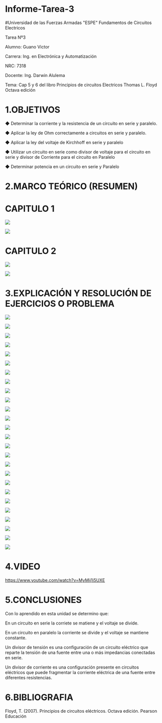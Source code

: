 # Informe-Tarea-3
#Universidad de las Fuerzas Armadas "ESPE"
Fundamentos de Circuitos Electricos

Tarea Nº3

Alumno: Guano Victor

Carrera: Ing. en Electrónica y Automatización

NRC: 7318

Docente: Ing. Darwin Alulema

Tema: Cap 5 y 6 del libro Principios de circuitos Electricos Thomas L. Floyd Octava edición

# 1.OBJETIVOS

◆ Determinar la corriente y la resistencia   de un circuito en serie y paralelo.

◆ Aplicar la ley de Ohm correctamente a  circuitos en serie y paralelo.

◆ Aplicar la ley del voltaje de Kirchhoff en serie y paralelo

◆ Utilizar un circuito en serie como divisor de voltaje para el circuito en serie y divisor de Corriente para el  circuito en Paralelo

◆ Determinar potencia en un circuito en serie y Paralelo


# 2.MARCO TEÓRICO (RESUMEN)

# CAPITULO 1

![](https://github.com/arielguano/Informe-Tarea-3/blob/main/Mapara%20unidad%205-6-1.png)

![](https://github.com/arielguano/Informe-Tarea-3/blob/main/Mapara%20unidad%205-6-2.png)

# CAPITULO 2

![](https://github.com/arielguano/Informe-Tarea-3/blob/main/Mapara%20unidad%205-6-3.png)

![](https://github.com/arielguano/Informe-Tarea-3/blob/main/Mapara%20unidad%205-6-4.png)

# 3.EXPLICACIÓN Y RESOLUCIÓN DE EJERCICIOS O PROBLEMA

![](https://github.com/arielguano/Informe-Tarea-3/blob/main/DEBER%20ELECTRONICA-01.png)

![](https://github.com/arielguano/Informe-Tarea-3/blob/main/DEBER%20ELECTRONICA-02.png)

![](https://github.com/arielguano/Informe-Tarea-3/blob/main/DEBER%20ELECTRONICA-03.png)

![](https://github.com/arielguano/Informe-Tarea-3/blob/main/DEBER%20ELECTRONICA-04.png)

![](https://github.com/arielguano/Informe-Tarea-3/blob/main/DEBER%20ELECTRONICA-05.png)

![](https://github.com/arielguano/Informe-Tarea-3/blob/main/DEBER%20ELECTRONICA-06.png)

![](https://github.com/arielguano/Informe-Tarea-3/blob/main/DEBER%20ELECTRONICA-07.png)

![](https://github.com/arielguano/Informe-Tarea-3/blob/main/DEBER%20ELECTRONICA-08.png)

![](https://github.com/arielguano/Informe-Tarea-3/blob/main/DEBER%20ELECTRONICA-09.png)

![](https://github.com/arielguano/Informe-Tarea-3/blob/main/DEBER%20ELECTRONICA-10.png)

![](https://github.com/arielguano/Informe-Tarea-3/blob/main/DEBER%20ELECTRONICA-11.png)

![](https://github.com/arielguano/Informe-Tarea-3/blob/main/DEBER%20ELECTRONICA-12.png)

![](https://github.com/arielguano/Informe-Tarea-3/blob/main/DEBER%20ELECTRONICA-13.png)

![](https://github.com/arielguano/Informe-Tarea-3/blob/main/DEBER%20ELECTRONICA-14.png)

![](https://github.com/arielguano/Informe-Tarea-3/blob/main/DEBER%20ELECTRONICA-15.png)

![](https://github.com/arielguano/Informe-Tarea-3/blob/main/DEBER%20ELECTRONICA-16.png)

![](https://github.com/arielguano/Informe-Tarea-3/blob/main/DEBER%20ELECTRONICA-17.png)

![](https://github.com/arielguano/Informe-Tarea-3/blob/main/DEBER%20ELECTRONICA-18.png)

![](https://github.com/arielguano/Informe-Tarea-3/blob/main/DEBER%20ELECTRONICA-19.png)

![](https://github.com/arielguano/Informe-Tarea-3/blob/main/DEBER%20ELECTRONICA-20.png)

![](https://github.com/arielguano/Informe-Tarea-3/blob/main/DEBER%20ELECTRONICA-21.png)

![](https://github.com/arielguano/Informe-Tarea-3/blob/main/DEBER%20ELECTRONICA-22.png)

![](https://github.com/arielguano/Informe-Tarea-3/blob/main/DEBER%20ELECTRONICA-23.png)

![](https://github.com/arielguano/Informe-Tarea-3/blob/main/DEBER%20ELECTRONICA-24.png)

![](https://github.com/arielguano/Informe-Tarea-3/blob/main/DEBER%20ELECTRONICA-25.png)

![](https://github.com/arielguano/Informe-Tarea-3/blob/main/DEBER%20ELECTRONICA-26.png)
# 4.VIDEO

https://www.youtube.com/watch?v=MyMij1i5UXE

# 5.CONCLUSIONES
Con lo aprendido en esta unidad se determino que:

En un circuito en serie  la corriete se matiene y el voltaje se divide.

En un circuito en paralelo la corriente se divide y el voltaje se mantiene constante.

Un divisor de tensión es una configuración de un circuito eléctrico que reparte la tensión de una fuente entre una o más impedancias conectadas en serie.

Un divisor de corriente es una configuración presente en circuitos eléctricos que puede fragmentar la corriente eléctrica de una fuente entre diferentes resistencias. 
# 6.BIBLIOGRAFIA 

Floyd, T. (2007). Principios de circuitos eléctricos. Octava edición. Pearson Educación
